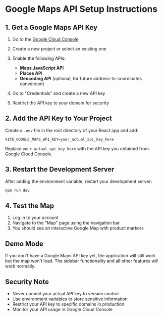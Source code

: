 # Google Maps API Setup Instructions

## 1. Get a Google Maps API Key

1. Go to the [Google Cloud Console](https://console.cloud.google.com/)
2. Create a new project or select an existing one
3. Enable the following APIs:
   - **Maps JavaScript API**
   - **Places API**
   - **Geocoding API** (optional, for future address-to-coordinates conversion)

4. Go to "Credentials" and create a new API key
5. Restrict the API key to your domain for security

## 2. Add the API Key to Your Project

Create a `.env` file in the root directory of your React app and add:

```env
VITE_GOOGLE_MAPS_API_KEY=your_actual_api_key_here
```

Replace `your_actual_api_key_here` with the API key you obtained from Google Cloud Console.

## 3. Restart the Development Server

After adding the environment variable, restart your development server:

```bash
npm run dev
```

## 4. Test the Map

1. Log in to your account
2. Navigate to the "Map" page using the navigation bar
3. You should see an interactive Google Map with product markers

## Demo Mode

If you don't have a Google Maps API key yet, the application will still work but the map won't load. The sidebar functionality and all other features will work normally.

## Security Note

- Never commit your actual API key to version control
- Use environment variables to store sensitive information
- Restrict your API key to specific domains in production
- Monitor your API usage in Google Cloud Console


